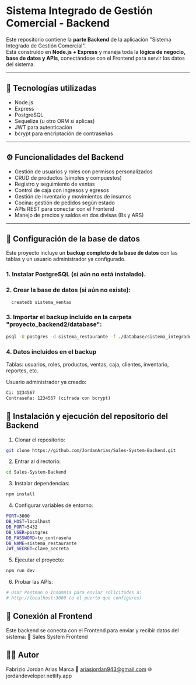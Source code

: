 # Sistema Integrado de Gestión Comercial - Backend

Este repositorio contiene la **parte Backend** de la aplicación "Sistema Integrado de Gestión Comercial".  
Está construido en **Node.js + Express** y maneja toda la **lógica de negocio, base de datos y APIs**, conectándose con el Frontend para servir los datos del sistema.

---

## 🚀 Tecnologías utilizadas

- Node.js  
- Express  
- PostgreSQL  
- Sequelize (u otro ORM si aplicas)  
- JWT para autenticación  
- bcrypt para encriptación de contraseñas  

---

## ⚙️ Funcionalidades del Backend

- Gestión de usuarios y roles con permisos personalizados  
- CRUD de productos (simples y compuestos)  
- Registro y seguimiento de ventas  
- Control de caja con ingresos y egresos  
- Gestión de inventario y movimientos de insumos  
- Cocina: gestión de pedidos según estado  
- APIs REST para conectar con el Frontend  
- Manejo de precios y saldos en dos divisas (Bs y ARS)  

---
## 🧩 Configuración de la base de datos
Este proyecto incluye un **backup completo de la base de datos** con las tablas y un usuario administrador ya configurado.
### 1. Instalar PostgreSQL (si aún no está instalado).
### 2. Crear la base de datos (si aún no existe):
```bash
  createdb sistema_ventas
```
### 3. Importar el backup incluido en la carpeta "proyecto_backend2/database":
```bash
psql -U postgres -d sistema_restaurante -f ./database/sistema_integrado_backup.sql
```
### 4. Datos incluidos en el backup
Tablas: usuarios, roles, productos, ventas, caja, clientes, inventario, reportes, etc.

Usuario administrador ya creado:
```bash
Ci: 1234567
Contraseña: 1234567 (cifrada con bcrypt)
```

## 🧰 Instalación y ejecución del repositorio del Backend
1. Clonar el repositorio:
```bash
git clone https://github.com/JordanArias/Sales-System-Backend.git
```
2. Entrar al directorio:
```bash
cd Sales-System-Backend
```
3. Instalar dependencias:
```bash
npm install
```
4. Configurar variables de entorno:
```bash
PORT=3000
DB_HOST=localhost
DB_PORT=5432
DB_USER=postgres
DB_PASSWORD=tu_contraseña
DB_NAME=sistema_restaurante
JWT_SECRET=clave_secreta
```
5. Ejecutar el proyecto:
```bash
npm run dev
```
6. Probar las APIs:
```bash
# Usar Postman o Insomnia para enviar solicitudes a:
# http://localhost:3000 (o el puerto que configures)
```
## 📂 Conexión al Frontend
Este backend se conecta con el Frontend para enviar y recibir datos del sistema:
🔗 Sales System Frontend

## 👨‍💻 Autor
Fabrizio Jordan Arias Marca
📧 ariasjordan943@gmail.com
🌐 jordandeveloper.netlify.app
